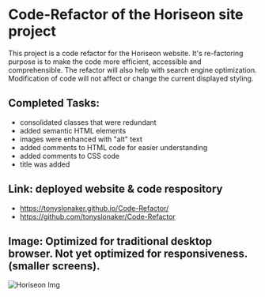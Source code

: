 # Code-Refactor of the Horiseon site project

This project is a code refactor for the Horiseon website. It's re-factoring purpose is to make the code more efficient, accessible and comprehensible. The refactor will also help with search engine optimization. Modification of code will not affect or change the current displayed styling. 

## Completed Tasks:
* consolidated classes that were redundant
* added semantic HTML elements
* images were enhanced with "alt" text
* added comments to HTML code for easier understanding
* added comments to CSS code 
* title was added

## Link: deployed website & code respository
* https://tonyslonaker.github.io/Code-Refactor/
* https://github.com/tonyslonaker/Code-Refactor

## Image: Optimized for traditional desktop browser. Not yet optimized for responsiveness. (smaller screens).

![Horiseon Img](https://github.com/tonyslonaker/Code-Refactor/blob/main/assets/images/Horiseon%207_30_2021%20screenshot.png?raw=true)


